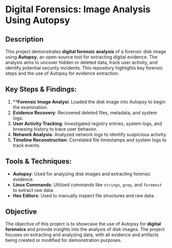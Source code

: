 # Digital Forensics: Image Analysis Using Autopsy

## Description  
This project demonstrates **digital forensic analysis** of a forensic disk image using **Autopsy**, an open-source tool for extracting digital evidence. The analysis aims to uncover hidden or deleted data, track user activity, and identify potential security incidents. This repository highlights key forensic steps and the use of Autopsy for evidence extraction.

## Key Steps & Findings:
1. ****Forensic Image Analysi**: Loaded the disk image into Autopsy to begin the examination.
2. **Evidence Recovery**: Recovered deleted files, metadata, and system logs.
3. **User Activity Tracking**: Investigated registry entries, system logs, and browsing history to trace user behavior.
4. **Network Analysis**: Analyzed network logs to identify suspicious activity.
5. **Timeline Reconstruction**: Correlated file timestamps and system logs to track events.

## Tools & Techniques:
- **Autopsy**: Used for analyzing disk images and extracting forensic evidence.
- **Linux Commands**: Utilized commands like `strings`, `grep`, and `foremost` to extract raw data.
- **Hex Editors**: Used to manually inspect file structures and raw data.

## Objective  
The objective of this project is to showcase the use of Autopsy for **digital forensics** and provide insights into the analysis of disk images. The project focuses on extracting and analyzing data, with all evidence and artifacts being created or modified for demonstration purposes.
